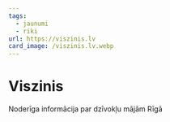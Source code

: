 ```yaml
---
tags:
  - jaunumi
  - riki
url: https://viszinis.lv
card_image: /viszinis.lv.webp
---
```


# Viszinis

Noderīga informācija par dzīvokļu mājām Rīgā
